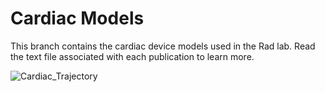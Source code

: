 # Cardiac Models
This branch contains the cardiac device models used in the Rad lab. Read the text file associated with each publication to learn more.

![Cardiac_Trajectory](https://github.com/Rad-Lab-Northwestern/Rad-Lab/assets/142253822/a87316fd-13a7-4c99-b488-f2747e6ee074)
